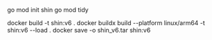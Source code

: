 go mod init shin
go mod tidy

docker build -t shin:v6 .
docker buildx build --platform linux/arm64 -t shin:v6 --load .
docker save -o shin_v6.tar shin:v6


